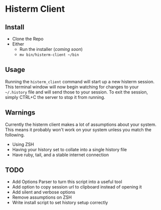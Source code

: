 # Histerm Client

## Install
- Clone the Repo
- Either
  - Run the installer (_coming soon_)
  - `mv bin/histerm-client ~/bin`

## Usage
Running the `histerm_client` command will start up a new histerm session. This terminal window will now begin watching for changes to your `~/.history` file and will send those to your session. To exit the session, simply CTRL+C the server to stop it from running.

## Warnings
Currently the histerm client makes a lot of assumptions about your system. This means it probably won't work on your system unless you match the following.
- Using ZSH
- Having your history set to collate into a single history file
- Have ruby, tail, and a stable internet connection


## TODO
- Add Options Parser to turn this script into a useful tool
- Add option to copy session url to clipboard instead of opening it
- Add silent and verbose options
- Remove assumptions on ZSH
- Write install script to set history setup correctly
